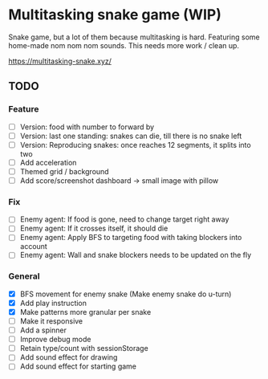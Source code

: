 # Multitasking snake game (WIP)

Snake game, but a lot of them because multitasking is hard. Featuring some home-made nom nom nom sounds. This needs more work / clean up.

https://multitasking-snake.xyz/

## TODO

### Feature

- [ ] Version: food with number to forward by
- [ ] Version: last one standing: snakes can die, till there is no snake left
- [ ] Version: Reproducing snakes: once reaches 12 segments, it splits into two
- [ ] Add acceleration
- [ ] Themed grid / background
- [ ] Add score/screenshot dashboard -> small image with pillow

### Fix

- [ ] Enemy agent: If food is gone, need to change target right away
- [ ] Enemy agent: If it crosses itself, it should die
- [ ] Enemy agent: Apply BFS to targeting food with taking blockers into account
- [ ] Enemy agent: Wall and snake blockers needs to be updated on the fly

### General

- [x] BFS movement for enemy snake (Make enemy snake do u-turn)
- [x] Add play instruction
- [x] Make patterns more granular per snake
- [ ] Make it responsive
- [ ] Add a spinner
- [ ] Improve debug mode
- [ ] Retain type/count with sessionStorage
- [ ] Add sound effect for drawing
- [ ] Add sound effect for starting game
